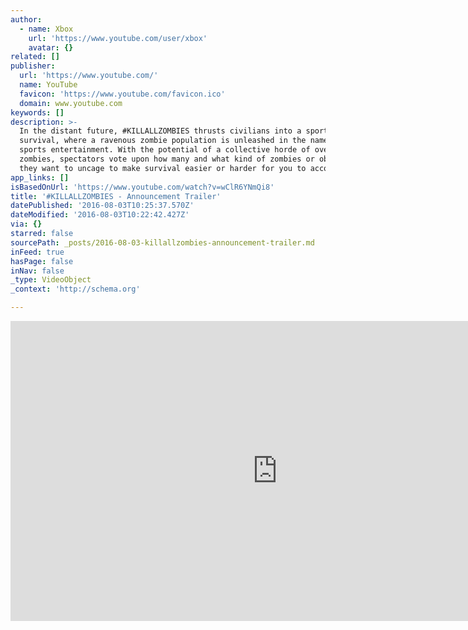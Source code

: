 ```yaml
---
author:
  - name: Xbox
    url: 'https://www.youtube.com/user/xbox'
    avatar: {}
related: []
publisher:
  url: 'https://www.youtube.com/'
  name: YouTube
  favicon: 'https://www.youtube.com/favicon.ico'
  domain: www.youtube.com
keywords: []
description: >-
  In the distant future, #KILLALLZOMBIES thrusts civilians into a sport of
  survival, where a ravenous zombie population is unleashed in the name of
  sports entertainment. With the potential of a collective horde of over 1,000
  zombies, spectators vote upon how many and what kind of zombies or obstacles
  they want to uncage to make survival easier or harder for you to accomplish.
app_links: []
isBasedOnUrl: 'https://www.youtube.com/watch?v=wClR6YNmQi8'
title: '#KILLALLZOMBIES - Announcement Trailer'
datePublished: '2016-08-03T10:25:37.570Z'
dateModified: '2016-08-03T10:22:42.427Z'
via: {}
starred: false
sourcePath: _posts/2016-08-03-killallzombies-announcement-trailer.md
inFeed: true
hasPage: false
inNav: false
_type: VideoObject
_context: 'http://schema.org'

---
```

<iframe src="https://cdn.embedly.com/widgets/media.html?src=https%3A%2F%2Fwww.youtube.com%2Fembed%2FwClR6YNmQi8%3Ffeature%3Doembed&amp;url=http%3A%2F%2Fwww.youtube.com%2Fwatch%3Fv%3DwClR6YNmQi8&amp;image=https%3A%2F%2Fi.ytimg.com%2Fvi%2FwClR6YNmQi8%2Fhqdefault.jpg&amp;key=b7d04c9b404c499eba89ee7072e1c4f7&amp;type=text%2Fhtml&amp;schema=youtube" width="854" height="480" scrolling="no" frameborder="0" allowfullscreen="" style=""></iframe>
